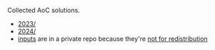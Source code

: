 Collected AoC solutions.

- [2023/](../2023/)
- [2024/](2024/)
- [inputs](input/) are in a private repo because they're [not for redistribution](https://adventofcode.com/2024/about)
